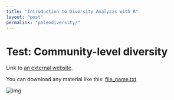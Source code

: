```yaml
---
title: "Introduction to Diversity Analysis with R"
layout: "post" 
permalink: "paleodiversity/"
---
```


# Test: Community-level diversity 

Link to [an external website](https://git-scm.com/).

You can download any material like this: [file_name.txt]({{site.baseurl}}/data/2_paleodiversity/metadata.txt)

![img](https://www.paleosynthesis.nat.fau.de/wp-content/uploads/2019/09/Icon-SummerSchool-150x150.png)




